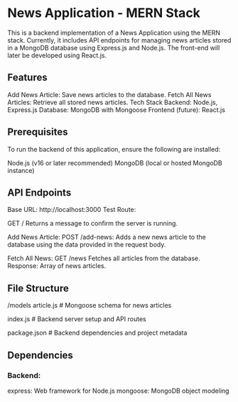 # News Application - MERN Stack
This is a backend implementation of a News Application using the MERN stack. Currently, it includes API endpoints for managing news articles stored in a MongoDB database using Express.js and Node.js. The front-end will later be developed using React.js.

## Features
Add News Article: Save news articles to the database.
Fetch All News Articles: Retrieve all stored news articles.
Tech Stack
Backend: Node.js, Express.js
Database: MongoDB with Mongoose
Frontend (future): React.js

## Prerequisites
To run the backend of this application, ensure the following are installed:

Node.js (v16 or later recommended)
MongoDB (local or hosted MongoDB instance)

## API Endpoints
Base URL: http://localhost:3000
Test Route:

GET /
Returns a message to confirm the server is running.

Add News Article:
POST /add-news: Adds a new news article to the database using the data provided in the request body.

Fetch All News:
GET /news
Fetches all articles from the database.
Response: Array of news articles.

## File Structure
/models
  article.js      # Mongoose schema for news articles

  
index.js          # Backend server setup and API routes


package.json      # Backend dependencies and project metadata

## Dependencies
### Backend:
express: Web framework for Node.js
mongoose: MongoDB object modeling
